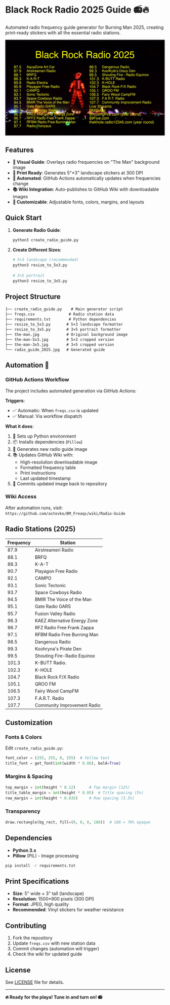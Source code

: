 # Black Rock Radio 2025 Guide 📻🔥

Automated radio frequency guide generator for Burning Man 2025, creating print-ready stickers with all the essential radio stations.

![Radio Guide Example](radio_guide_2025.jpg)

## Features

- **🎨 Visual Guide**: Overlays radio frequencies on "The Man" background image
- **📐 Print Ready**: Generates 5"×3" landscape stickers at 300 DPI
- **🤖 Automated**: GitHub Actions automatically updates when frequencies change
- **📚 Wiki Integration**: Auto-publishes to GitHub Wiki with downloadable images
- **🎯 Customizable**: Adjustable fonts, colors, margins, and layouts

## Quick Start

1. **Generate Radio Guide**:
   ```bash
   python3 create_radio_guide.py
   ```

2. **Create Different Sizes**:
   ```bash
   # 5×3 landscape (recommended)
   python3 resize_to_5x3.py
   
   # 3×5 portrait 
   python3 resize_to_3x5.py
   ```

## Project Structure

```
├── create_radio_guide.py    # Main generator script
├── freqs.csv               # Radio station data
├── requirements.txt        # Python dependencies
├── resize_to_5x3.py       # 5×3 landscape formatter
├── resize_to_3x5.py       # 3×5 portrait formatter
├── the-man.jpg            # Original background image
├── the-man-5x3.jpg        # 5×3 cropped version
├── the-man-3x5.jpg        # 3×5 cropped version
└── radio_guide_2025.jpg   # Generated guide
```

## Automation 🤖

### GitHub Actions Workflow

The project includes automated generation via GitHub Actions:

**Triggers**:
- ✅ Automatic: When `freqs.csv` is updated
- ✅ Manual: Via workflow dispatch

**What it does**:
1. 🐍 Sets up Python environment
2. 📦 Installs dependencies (`Pillow`)
3. 🎨 Generates new radio guide image
4. 📚 Updates GitHub Wiki with:
   - High-resolution downloadable image
   - Formatted frequency table
   - Print instructions
   - Last updated timestamp
5. 💾 Commits updated image back to repository

### Wiki Access

After automation runs, visit: `https://github.com/astevko/BM_Freaqs/wiki/Radio-Guide`

## Radio Stations (2025)

| Frequency | Station |
|-----------|---------|
| 87.9 | Airstreameri Radio |
| 88.1 | BRFQ |
| 88.3 | K-A-T |
| 90.7 | Playagon Free Radio |
| 92.1 | CAMPO |
| 93.1 | Sonic Tectonic |
| 93.7 | Space Cowboys Radio |
| 94.5 | BMIR The Voice of the Man |
| 95.1 | Gate Radio GARS |
| 95.7 | Fusion Valley Radio |
| 96.3 | KAEZ Alternative Energy Zone |
| 96.7 | RFZ Radio Free Frank Zappa |
| 97.1 | RFBM Radio Free Burning Man |
| 98.5 | Dangerous Radio |
| 99.3 | Koohryna's Pirate Den |
| 99.5 | Shouting Fire-Radio Equinox |
| 101.3 | K-BUTT Radio. |
| 102.3 | K-HOLE |
| 104.7 | Black Rock F/X Radio |
| 105.1 | QROO FM |
| 106.5 | Fairy Wood CampFM |
| 107.3 | F.A.R.T. Radio |
| 107.7 | Community Improvement Radio |

## Customization

### Fonts & Colors
Edit `create_radio_guide.py`:
```python
font_color = (255, 255, 0, 255)  # Yellow text
title_font = get_font(int(width * 0.06), bold=True)
```

### Margins & Spacing
```python
top_margin = int(height * 0.12)      # Top margin (12%)
title_table_margin = int(height * 0.05)  # Title spacing (5%)
row_margin = int(height * 0.035)     # Row spacing (3.5%)
```

### Transparency
```python
draw.rectangle(bg_rect, fill=(0, 0, 0, 180))  # 180 = 70% opaque
```

## Dependencies

- **Python 3.x**
- **Pillow** (PIL) - Image processing
```bash
pip install -r requirements.txt
```

## Print Specifications

- **Size**: 5" wide × 3" tall (landscape)
- **Resolution**: 1500×900 pixels (300 DPI)
- **Format**: JPEG, high quality
- **Recommended**: Vinyl stickers for weather resistance

## Contributing

1. Fork the repository
2. Update `freqs.csv` with new station data
3. Commit changes (automation will trigger)
4. Check the wiki for updated guide

## License

See [LICENSE](LICENSE) file for details.

---

**🔥 Ready for the playa! Tune in and turn on! 📻** 